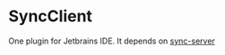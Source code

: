 
# SyncClient

One plugin for Jetbrains IDE. It depends on [sync-server](https://github.com/youguanxinqing/sync-file)